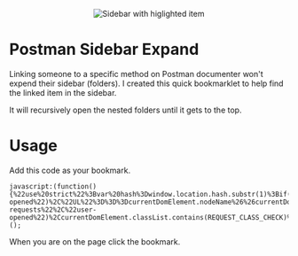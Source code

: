 <p align="center">
  <img src="https://imgur.com/ixV1dX4.png" alt="Sidebar with higlighted item">
</p>

# Postman Sidebar Expand

Linking someone to a specific method on Postman documenter won't expend their sidebar (folders). I created this quick bookmarklet to help find the linked item in the sidebar.

It will recursively open the nested folders until it gets to the top.


# Usage

Add this code as your bookmark. 

```
javascript:(function(){%22use%20strict%22%3Bvar%20hash%3Dwindow.location.hash.substr(1)%3Bif(hash)for(var%20linkInSidebar%3Ddocument.querySelector('%5Bhref%5E%3D%22%23'.concat(hash%2C'%22%5D'))%2CCLASS_CHECK%3D%22folder%22%2CREQUEST_CLASS_CHECK%3D%22request%22%2CcurrentDomElement%3DlinkInSidebar%3BcurrentDomElement.classList.contains(CLASS_CHECK)%26%26currentDomElement.classList.add(%22open%22%2C%22user-opened%22)%2C%22UL%22%3D%3D%3DcurrentDomElement.nodeName%26%26currentDomElement.classList.add(%22display-requests%22%2C%22user-opened%22)%2CcurrentDomElement.classList.contains(REQUEST_CLASS_CHECK)%26%26(currentDomElement.style.backgroundColor%3D%22yellow%22)%2C(currentDomElement%3DcurrentDomElement.parentElement)%7C%7CcurrentDomElement%26%26%22BODY%22!%3D%3DcurrentDomElement.nodeName%3B)%3B})();
```

When you are on the page click the bookmark.
